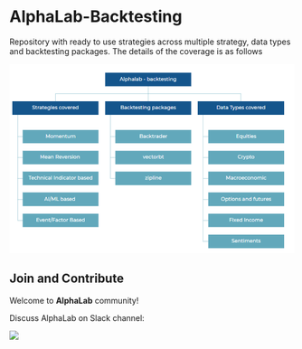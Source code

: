 # AlphaLab-Backtesting

Repository with ready to use strategies across multiple strategy, data types and backtesting packages.
The details of the coverage is as follows

![Alt Text](./Alphalab-backtesting.png)


## Join and Contribute

Welcome to **AlphaLab** community!

Discuss AlphaLab on Slack channel:


<a href="https://join.slack.com/t/mlfinanceblue-q2l7730/shared_invite/zt-1wo8hfy2p-yAbac40uaYAxPSSjpxIBmg" target="\_blank">
	<div align="left">
		<img src=https://ubwp.buffalo.edu/happe/wp-content/uploads/sites/92/2019/12/slack_logo.png width="15%"/>
	</div>
</a>
